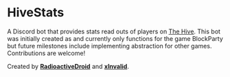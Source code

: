 # HiveStats

A Discord bot that provides stats read outs of players on [The Hive](https://hivemc.com/ "The Hive"). This bot was initially created as and currently only functions for the game BlockParty but future milestones include implementing abstraction for other games. Contributions are welcome!

Created by **[RadioactiveDroid](https://hivemc.com/player/radioactivedroid "RadioactiveDroid")** and **[xInvalid](https://hivemc.com/player/xinvalid "xInvalid")**.
